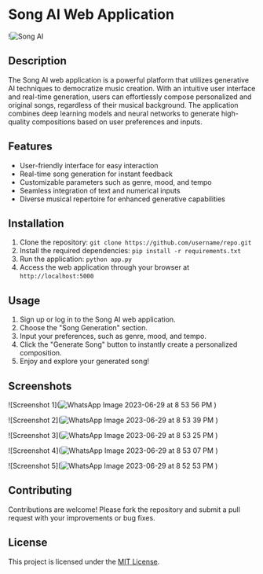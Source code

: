 # Song AI Web Application

!![Song AI](https://github.com/heathbrew/Song-AI-Web-Application/assets/55629425/d8aa65c6-c9de-4ebf-b1f0-85f48fb5417e)


## Description

The Song AI web application is a powerful platform that utilizes generative AI techniques to democratize music creation. With an intuitive user interface and real-time generation, users can effortlessly compose personalized and original songs, regardless of their musical background. The application combines deep learning models and neural networks to generate high-quality compositions based on user preferences and inputs.

## Features

- User-friendly interface for easy interaction
- Real-time song generation for instant feedback
- Customizable parameters such as genre, mood, and tempo
- Seamless integration of text and numerical inputs
- Diverse musical repertoire for enhanced generative capabilities

## Installation

1. Clone the repository: `git clone https://github.com/username/repo.git`
2. Install the required dependencies: `pip install -r requirements.txt`
3. Run the application: `python app.py`
4. Access the web application through your browser at `http://localhost:5000`

## Usage

1. Sign up or log in to the Song AI web application.
2. Choose the "Song Generation" section.
3. Input your preferences, such as genre, mood, and tempo.
4. Click the "Generate Song" button to instantly create a personalized composition.
5. Enjoy and explore your generated song!

## Screenshots

![Screenshot 1](![WhatsApp Image 2023-06-29 at 8 53 56 PM](https://github.com/heathbrew/Song-AI-Web-Application/assets/55629425/1ee43dab-191b-47ec-a14b-12243ae23344)
)

![Screenshot 2](![WhatsApp Image 2023-06-29 at 8 53 39 PM](https://github.com/heathbrew/Song-AI-Web-Application/assets/55629425/689ad063-f398-4f50-beb6-8a0c638e159e)
)

![Screenshot 3](![WhatsApp Image 2023-06-29 at 8 53 25 PM](https://github.com/heathbrew/Song-AI-Web-Application/assets/55629425/4d9ba2f0-21ff-40dd-8f77-2f3339fb5201)
)

![Screenshot 4](![WhatsApp Image 2023-06-29 at 8 53 07 PM](https://github.com/heathbrew/Song-AI-Web-Application/assets/55629425/17477fa3-913f-45c1-9950-dcf412ef6586)
)

![Screenshot 5](![WhatsApp Image 2023-06-29 at 8 52 53 PM](https://github.com/heathbrew/Song-AI-Web-Application/assets/55629425/dc753ac8-9e29-40e4-b98a-e66db48a08a7)
)

## Contributing

Contributions are welcome! Please fork the repository and submit a pull request with your improvements or bug fixes.

## License

This project is licensed under the [MIT License](LICENSE).

